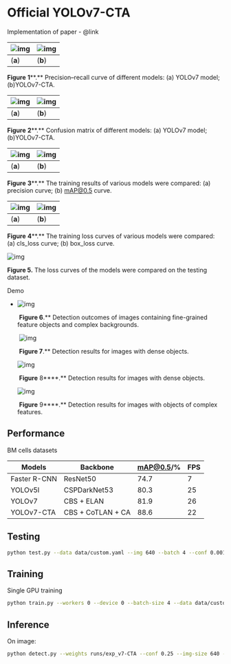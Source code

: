 # Official YOLOv7-CTA

Implementation of paper - @link

| ![img](file:///C:\Users\PC\AppData\Local\Temp\ksohtml16000\wps1.jpg) | ![img](file:///C:\Users\PC\AppData\Local\Temp\ksohtml16000\wps2.jpg) |
| ------------------------------------------------------------ | ------------------------------------------------------------ |
| (**a**)                                                      | (**b**)                                                      |

**Figure** **1****.** Precision–recall curve of different models: (a) YOLOv7 model; (b)YOLOv7-CTA.

| ![img](file:///C:\Users\PC\AppData\Local\Temp\ksohtml16000\wps3.jpg) | ![img](file:///C:\Users\PC\AppData\Local\Temp\ksohtml16000\wps4.jpg) |
| ------------------------------------------------------------ | ------------------------------------------------------------ |
| (**a**)                                                      | (**b**)                                                      |

**Figure** **2****.** Confusion matrix of different models: (a) YOLOv7 model; (b)YOLOv7-CTA.

| ![img](file:///C:\Users\PC\AppData\Local\Temp\ksohtml16000\wps5.jpg) | ![img](file:///C:\Users\PC\AppData\Local\Temp\ksohtml16000\wps6.jpg) |
| ------------------------------------------------------------ | ------------------------------------------------------------ |
| (**a**)                                                      | (**b**)                                                      |

**Figure** **3****.** The training results of various models were compared: (a) precision curve; (b) mAP@0.5 curve.

| ![img](file:///C:\Users\PC\AppData\Local\Temp\ksohtml16000\wps7.jpg) | ![img](file:///C:\Users\PC\AppData\Local\Temp\ksohtml16000\wps8.jpg) |
| ------------------------------------------------------------ | ------------------------------------------------------------ |
| (**a**)                                                      | (**b**)                                                      |

**Figure** **4****.** The training loss curves of various models were compared: (a) cls_loss curve; (b) box_loss curve.

![img](file:///C:\Users\PC\AppData\Local\Temp\ksohtml16000\wps9.jpg) 

**Figure ****5****.** The loss curves of the models were compared on the testing dataset.

Demo

- ![img](file:///C:\Users\PC\AppData\Local\Temp\ksohtml16000\wps14.jpg)

  ​                                  **Figure **6****.** Detection outcomes of images containing fine-grained feature objects and complex backgrounds.

  ​                                                                 ![img](file:///C:\Users\PC\AppData\Local\Temp\ksohtml16000\wps11.jpg)  

  ​                                                                      **Figure **7****.** Detection results for images with dense objects.

  ![img](file:///C:\Users\PC\AppData\Local\Temp\ksohtml16000\wps12.jpg)

  ​                                                                        **Figure** 8****.** Detection results for images with dense objects.

  ![img](file:///C:\Users\PC\AppData\Local\Temp\ksohtml16000\wps13.jpg)

  ​                                                              **Figure** 9****.** Detection results for images with objects of complex features. 

## Performance 

BM cells datasets

| **Models**   | **Backbone**      | **mAP@0.5/%** | **FPS** |
| ------------ | ----------------- | ------------- | ------- |
| Faster R-CNN | ResNet50          | 74.7          | 7       |
| YOLOv5l      | CSPDarkNet53      | 80.3          | 25      |
| YOLOv7       | CBS + ELAN        | 81.9          | 26      |
| YOLOv7-CTA   | CBS + CoTLAN + CA | 88.6          | 22      |

## Testing

``` bash
python test.py --data data/custom.yaml --img 640 --batch 4 --conf 0.001 --iou 0.65 --device 0 --weights '' --name exp_v7-CTA
```

## Training

Single GPU training

``` bash
python train.py --workers 0 --device 0 --batch-size 4 --data data/custom.yaml --img 640 640 --cfg cfg/training/yolov7_CTA.yaml --weights '' --name exp_v7-CTA --hyp data/hyp.scratch.custom.yaml
```

## Inference

On image:
``` bash
python detect.py --weights runs/exp_v7-CTA --conf 0.25 --img-size 640 --source data/val/images/
```
